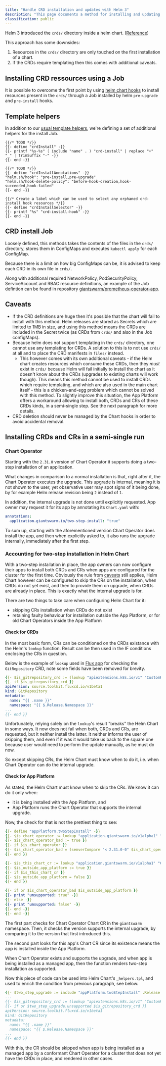 ```yaml
---
title: "Handle CRD installation and updates with Helm 3"
description: "This page documents a method for installing and updating CRDs using Helm 3"
classification: public
---
```


Helm 3 introduced the `crds/` directory inside a helm chart. ([Reference](https://helm.sh/docs/chart_best_practices/custom_resource_definitions/#install-a-crd-declaration-before-using-the-resource))

This approach has some downsides:

1. Resources in the `crds/` directory are only touched on the first installation of a chart.
2. If the CRDs require templating then this comes with additional caveats.

## Installing CRD ressources using a Job

It is possible to overcome the first point by using [helm chart hooks](https://helm.sh/docs/topics/charts_hooks/) to install resources present in the `crds/` through a Job installed by helm `pre-upgrade` and `pre-install` hooks.

## Template helpers

In addition to our [usual template helpers](https://github.com/giantswarm/template-app/blob/142e685/helm/APP-NAME-app/templates/_helpers.tpl), we're defining a set of additional helpers for the install Job.

```
{{/* TODO */}}
{{- define "crdInstall" -}}
{{- printf "%s-%s" ( include "name" . ) "crd-install" | replace "+" "_" | trimSuffix "-" -}}
{{- end -}}

{{/* TODO */}}
{{- define "crdInstallAnnotations" -}}
"helm.sh/hook": "pre-install,pre-upgrade"
"helm.sh/hook-delete-policy": "before-hook-creation,hook-succeeded,hook-failed"
{{- end -}}

{{/* Create a label which can be used to select any orphaned crd-install hook resources */}}
{{- define "crdInstallSelector" -}}
{{- printf "%s" "crd-install-hook" -}}
{{- end -}}
```

## CRD install Job

Loosely defined, this methods takes the contents of the files in the `crds/` directory, stores them in ConfigMaps and executes `kubectl apply` for each ConfigMap.

Because there is a limit on how big ConfigMaps can be, it is advised to keep each CRD in its own file in `crds/`.

Along with additional required NetworkPolicy, PodSecurityPolicy, ServiceAccount and RBAC resource definitions, an example of the Job defintion can be found in repository [giantswarm/prometheus-operator-app](https://github.com/giantswarm/prometheus-operator-app/tree/a8315a8/helm/prometheus-operator-app/templates/crd-install).

## Caveats

- If the CRD definitions are huge then it's possible that the chart will fail to install with this method. Helm releases are stored as Secrets which are limited to 1MB in size, and using this method means the CRDs are included in the Secret twice (as CRDs from `crds/` and also in the Job configMaps).
- Because helm does not support templating in the `crds/` directory, one cannot use any templating for CRDs. A solution to this is to not use `crds/` at all and to place the CRD manifests in `files/` instead.
	- This however comes with its own additional caveats - if the Helm chart creates resources which consume these CRDs, then they _must_ exist in `crds/` because Helm will fail initially to install the chart as it doesn't know about the CRDs (upgrades to existing charts will work though). This means this method cannot be used to install CRDs which require templating, and which are also used in the main chart itself - this is a chicken-and-egg problem which cannot be solved with this method. To slightly improve this situation, the App Platform offers a workaround allowing to install both, CRDs and CRs of these CRDs kinds, in a semi-single step. See the next paragraph for more details.
- CRD deletion should never be managed by the Chart hooks in order to avoid accidental removal.

## Installing CRDs and CRs in a semi-single run

### Chart Operator

Starting with the `2.31.0` version of Chart Operator it supports doing a two-step installation of an application.

What changes in comparison to a normal installation is that, right after it, the Chart Operator executes the
upgrade. This upgrade is internal, meaning it is not shown to the user, yet observative user may spot signs of it
being done, by for example Helm release revision being `2` instead of `1`.

In addition, the internal upgrade is not done until explicitly requested. App owner may request it for its app
by annotating its `Chart.yaml` with:

```yaml
annotations:
  application.giantswarm.io/two-step-install: "true"
```

To sum up, starting with the aforementioned version Chart Operator does install the app, and then when explicitly
asked to, it also runs the upgrade internally, immediately after the first step.

### Accounting for two-step installation in Helm Chart

With a two-step installation in place, the app owners can now configure their apps to install both CRDs and CRs
when apps are configured for the cluster for the first time. Obviously the rule from [caveats](#caveats) still
applies, Helm Chart however can be configured to skip the CRs on the installation, when CRDs do not yet exist,
and then to provide them on upgrade, when CRDs are already in place. This is exactly what the internal upgrade is
for.

There are two things to take care when configuring Helm Chart for it:
- skipping CRs installation when CRDs do not exist
- retaining faulty behaviour for installation outside the App Platform, or for old Chart Operators inside the App
Platform

#### Check for CRDs

In the most basic form, CRs can be conditioned on the CRDs existance with the Helm's `lookup` function. Result
can be then used in the IF conditions enclosing the CRs in question.

Below is the example of `lookup` used in [Flux app](https://github.com/giantswarm/flux-app/blob/master/helm/flux-app/templates/source.yaml) for checking the `GitRepository` CRD, note some fields have been removed for brevity.

```yaml
{{- $is_gitrepository_crd := (lookup "apiextensions.k8s.io/v1" "CustomResourceDefinition" "" "gitrepositories.source.toolkit.fluxcd.io") -}}
{{- if $is_gitrepository_crd }}
apiVersion: source.toolkit.fluxcd.io/v1beta1
kind: GitRepository
metadata:
  name: "{{ .name }}"
  namespace: "{{ $.Release.Namespace }}"
...
{{- end }}
```

Unfortunately, relying solely on the `lookup`'s result "breaks" the Helm Chart in some ways. It now does not fail
when both, CRDs and CRs, are requested, but it neither install the latter. It neither informs the user of
skipping them, and even if it was it would take us back to the square one because user would need to perform the
update manually, as he must do now.

So except skipping CRs, the Helm Chart must know when to do it, i.e. when Chart Operator can do the internal
upgrade.

#### Check for App Platform

As stated, the Helm Chart must know when to skip the CRs. We know it can do it only when:
- it is being installed with the App Platform, and
- App Platform runs the Chart Operator that supports the internal upgrade.

Now, the check for that is not the prettiest thing to see:

```yaml
{{- define "appPlatform.twoStepInstall" -}}
{{- $is_chart_operator := lookup "application.giantswarm.io/v1alpha1" "Chart" "giantswarm" "chart-operator" -}}
{{- $is_chart_operator_bad := true }}
{{- if $is_chart_operator }}
{{- $is_chart_operator_bad = (semverCompare "< 2.31.0-0" $is_chart_operator.spec.version) }}
{{- end }}

{{- $is_this_chart_cr := lookup "application.giantswarm.io/v1alpha1" "Chart" "giantswarm" . -}}
{{- $is_outside_app_platform := true }}
{{- if $is_this_chart_cr }}
{{- $is_outside_app_platform = false }}
{{- end }}

{{- if or $is_chart_operator_bad $is_outside_app_platform }}
{{- print "unsupported: true" -}}
{{- else -}}
{{- print "unsupported: false" -}}
{{- end -}}
{{- end -}}
```

The first part checks for Chart Operator Chart CR in the `giantswarm` namespace. Then, it checks the version
supports the internal upgrade, by comparing it to the version that first introduced this.

The second part looks for this app's Chart CR since its existence means the app is installed inside the App
Platform.

When Chart Operator exists and supports the upgrade, and when app is being installed as a managed app, then the
function renders two-step installation as supported.

Now this piece of code can be used into Helm Chart's `_helpers.tpl`, and used to enrich the condition from
previous paragraph, see below.

```yaml
{{- $two_step_upgrade := include "appPlatform.twoStepInstall" .Release.Name | fromYaml }}
...
{{- $is_gitrepository_crd := (lookup "apiextensions.k8s.io/v1" "CustomResourceDefinition" "" "gitrepositories.source.toolkit.fluxcd.io") -}}
{{- if or $two_step_upgrade.unsupported $is_gitrepository_crd }}
apiVersion: source.toolkit.fluxcd.io/v1beta1
kind: GitRepository
metadata:
  name: "{{ .name }}"
  namespace: "{{ $.Release.Namespace }}"
...
{{- end }}
```

With this, the CR should be skipped when app is being installed as a managed app by a conformant Chart Operator
for a cluster that does not yet have the CRDs in place, and rendered in other cases.
